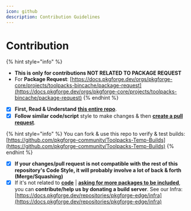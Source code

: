 ```yaml
---
icon: github
description: Contribution Guidelines
---
```


# Contribution

{% hint style="info" %}
* **This is only for contributions NOT RELATED TO PACKAGE REQUEST**
* For **Package Request**: [https://docs.pkgforge.dev/orgs/pkgforge-core/projects/toolpacks-bincache/package-request](https://docs.pkgforge.dev/orgs/pkgforge-core/projects/toolpacks-bincache/package-request)
{% endhint %}

* [x] **First, Read & Understand** [**this entire repo**](https://github.com/Azathothas/Toolpacks).&#x20;
* [x] **Follow similar code/script** style to make changes & then [**create a pull request**](https://github.com/Azathothas/Toolpacks/compare).

{% hint style="info" %}
You can fork & use this repo to verify & test builds: [https://github.com/pkgforge-community/Toolpacks-Temp-Builds](https://github.com/pkgforge-community/Toolpacks-Temp-Builds)
{% endhint %}

* [x] **If your changes/pull request is not compatible with the rest of this repository's Code Style, it will probably involve a lot of back & forth (Merge/Squashing)**
* [x] If it's not related to [**code**](https://github.com/Azathothas/Toolpacks) | [**asking for more packages to be included**](https://docs.pkgforge.dev/orgs/pkgforge-core/projects/toolpacks-bincache/package-request), you can **contribute/help us by donating a build server**. See our Infra: [https://docs.pkgforge.dev/repositories/pkgforge-edge/infra](https://docs.pkgforge.dev/repositories/pkgforge-edge/infra)

